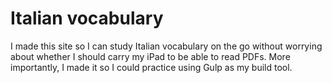 # Italian vocabulary

I made this site so I can study Italian vocabulary on the go without worrying about whether I should carry my iPad to be able to read PDFs. More importantly, I made it so I could practice using Gulp as my build tool.